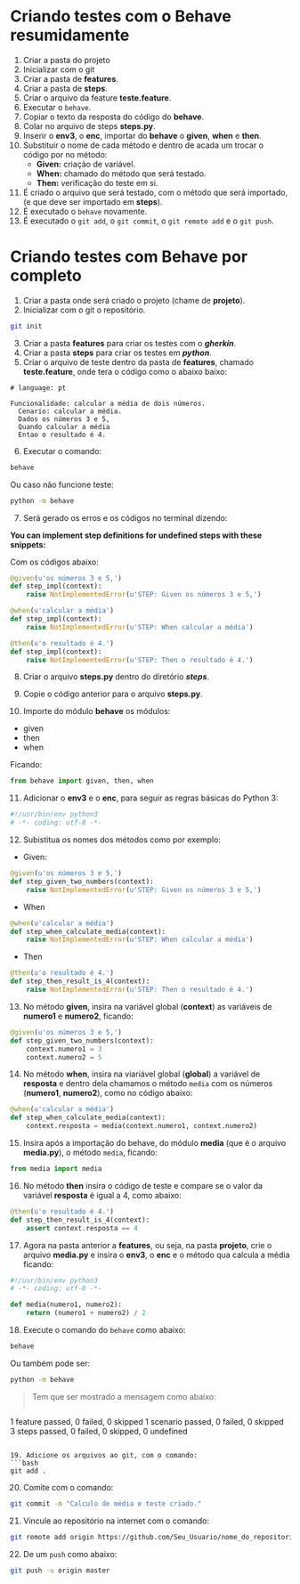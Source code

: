 # Criando testes com o Behave resumidamente
1. Criar a pasta do projeto
2. Inicializar com o git
3. Criar a pasta de **features**.
4. Criar a pasta de **steps**.
5. Criar o arquivo da feature **teste.feature**.
6. Executar o `behave`.
7. Copiar o texto da resposta do código do **behave**.
8. Colar no arquivo de steps **steps.py**.
9. Inserir o **env3**, o **enc**, importar do **behave** o **given**, **when** e **then**.
10. Substituir o nome de cada método e dentro de acada um trocar o código por no método:
    * **Given:** criação de variável.
    * **When:**  chamado do método que será testado.
    * **Then:** verificação do teste em si.
11. É criado o arquivo que será testado, com o método que será importado, (e que deve ser importado em **steps**).
12. É executado o `behave` novamente.  
13. É executado o `git add`, o `git commit`, o `git remote add` e o `git push`.

# Criando testes com Behave por completo
1. Criar a pasta onde será criado o projeto (chame de **projeto**).
2. Inicializar com o git o repositório.
```bash
git init
```
3. Criar a pasta **features** para criar os testes com o ***gherkin***.
4. Criar a pasta **steps** para criar os testes em ***python***.
5. Criar o arquivo de teste dentro da pasta de **features**, chamado **teste.feature**, onde tera o código como o abaixo baixo:
```gherkin
# language: pt

Funcionalidade: calcular a média de dois números.
  Cenario: calcular a média.
  Dados os números 3 e 5,
  Quando calcular a média
  Entao o resultado é 4.
```
6. Executar o comando:
```bash
behave
```
Ou caso não funcione teste:
```bash
python -m behave
```
7. Será gerado os erros e os códigos no terminal dizendo:

**You can implement step definitions for undefined steps with these snippets:**

Com os códigos abaixo:
```python
@given(u'os números 3 e 5,')
def step_impl(context):
    raise NotImplementedError(u'STEP: Given os números 3 e 5,')

@when(u'calcular a média')
def step_impl(context):
    raise NotImplementedError(u'STEP: When calcular a média')

@then(u'o resultado é 4.')
def step_impl(context):
    raise NotImplementedError(u'STEP: Then o resultado é 4.')
```
8. Criar o arquivo **steps.py** dentro do diretório ***steps***.

9. Copie o código anterior para o arquivo **steps.py**.

10. Importe do módulo **behave** os módulos:
  * given
  * then
  * when

Ficando:
```python
from behave import given, then, when
```
11. Adicionar o **env3** e o **enc**, para seguir as regras básicas do Python 3:
```python
#!/usr/bin/env python3
# -*- coding: utf-8 -*-
```

12. Subistitua os nomes dos métodos como por exemplo:
  * Given:
```python
@given(u'os números 3 e 5,')
def step_given_two_numbers(context):
    raise NotImplementedError(u'STEP: Given os números 3 e 5,')
```
  * When
```python
@when(u'calcular a média')
def step_when_calculate_media(context):
    raise NotImplementedError(u'STEP: When calcular a média')
```
  * Then
```python
@then(u'o resultado é 4.')
def step_then_result_is_4(context):
    raise NotImplementedError(u'STEP: Then o resultado é 4.')
```

13. No método **given**, insira na variável global (**context**) as variáveis de **numero1** e **numero2**, ficando:
```python
@given(u'os números 3 e 5,')
def step_given_two_numbers(context):
    context.numero1 = 3
    context.numero2 = 5
```
14. No método **when**, insira na viariável global (**global**) a variável de **resposta** e dentro dela chamamos o método `media` com os números (**numero1**, **numero2**), como no código abaixo:
```python
@when(u'calcular a média')
def step_when_calculate_media(context):
    context.resposta = media(context.numero1, context.numero2)
```
15. Insira após a importação do behave, do módulo **media** (que é o arquivo **media.py**), o método `media`, ficando:
```python
from media import media
```
16. No método **then** insira o código de teste e compare se o valor da variável **resposta** é igual a 4, como abaixo:
```python
@then(u'o resultado é 4.')
def step_then_result_is_4(context):
    assert context.resposta == 4
```
17. Agora na pasta anterior a **features**, ou seja, na pasta **projeto**, crie o arquivo **media.py** e insira o **env3**, o **enc** e o método qua calcula a média ficando:
```python
#!/usr/bin/env python3
# -*- coding: utf-8 -*-

def media(numero1, numero2):
    return (numero1 + numero2) / 2
```
18. Execute o comando do `behave` como abaixo:
```bash
behave
```
Ou também pode ser:
```bash
python -m behave
```
> Tem que ser mostrado a mensagem como abaixo:
> ```text
1 feature passed, 0 failed, 0 skipped
1 scenario passed, 0 failed, 0 skipped
3 steps passed, 0 failed, 0 skipped, 0 undefined
```

19. Adicione os arquivos ao git, com o comando:
```bash
git add .
```

20. Comite com o comando:
```bash
git commit -m "Calculo de média e teste criado."
```

21. Vincule ao repositório na internet com o comando:
```bash
git remote add origin https://github.com/Seu_Usuario/nome_do_repositorio.git
```
22. De um `push` como abaixo:
```bash
git push -u origin master
```
